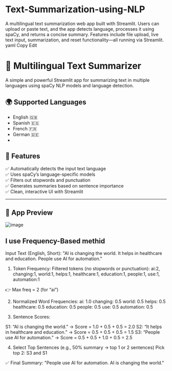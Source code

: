 # Text-Summarization-using-NLP
A multilingual text summarization web app built with Streamlit. Users can upload or paste text, and the app detects language, processes it using spaCy, and returns a concise summary. Features include file upload, live text input, summarization, and reset functionality—all running via Streamlit.
yaml
Copy
Edit
# 🧠 Multilingual Text Summarizer
A simple and powerful Streamlit app for summarizing text in multiple languages using spaCy NLP models and language detection.

## 🌍 Supported Languages
- English 🇬🇧
- Spanish 🇪🇸
- French 🇫🇷
- German 🇩🇪
- 
## 🚀 Features

✅ Automatically detects the input text language  
✅ Uses spaCy’s language-specific models  
✅ Filters out stopwords and punctuation  
✅ Generates summaries based on sentence importance  
✅ Clean, interactive UI with Streamlit

---

## 📸 App Preview
![image](https://github.com/user-attachments/assets/01de3448-29a2-4cfc-b0e9-2e5dc569415d)

## I use Frequency-Based methid
Input Text (English, Short):
"AI is changing the world. It helps in healthcare and education. People use AI for automation."

1. Token Frequency:
Filtered tokens (no stopwords or punctuation):
ai:2, changing:1, world:1, helps:1, healthcare:1, education:1, people:1, use:1, automation:1

👉 Max freq = 2 (for “ai”)

2. Normalized Word Frequencies:
ai: 1.0
changing: 0.5
world: 0.5
helps: 0.5
healthcare: 0.5
education: 0.5
people: 0.5
use: 0.5
automation: 0.5

3. Sentence Scores:
   
S1: “AI is changing the world.” → Score = 1.0 + 0.5 + 0.5 = 2.0
S2: “It helps in healthcare and education.” → Score = 0.5 + 0.5 + 0.5 = 1.5
S3: “People use AI for automation.” → Score = 0.5 + 0.5 + 1.0 + 0.5 = 2.5

4. Select Top Sentences (e.g., 50% summary → top 1 or 2 sentences)
Pick top 2: S3 and S1

✅ Final Summary:
"People use AI for automation. AI is changing the world."
